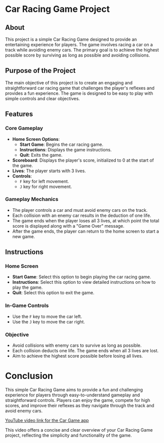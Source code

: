 # Car Racing Game Project

## About
This project is a simple Car Racing Game designed to provide an entertaining experience for players. The game involves racing a car on a track while avoiding enemy cars. The primary goal is to achieve the highest possible score by surviving as long as possible and avoiding collisions.

## Purpose of the Project
The main objective of this project is to create an engaging and straightforward car racing game that challenges the player's reflexes and provides a fun experience. The game is designed to be easy to play with simple controls and clear objectives.

## Features
### Core Gameplay
- **Home Screen Options**:
  - **Start Game**: Begins the car racing game.
  - **Instructions**: Displays the game instructions.
  - **Quit**: Exits the game.
- **Scoreboard**: Displays the player's score, initialized to 0 at the start of the game.
- **Lives**: The player starts with 3 lives.
- **Controls**:
  - `F` key for left movement.
  - `J` key for right movement.

### Gameplay Mechanics
- The player controls a car and must avoid enemy cars on the track.
- Each collision with an enemy car results in the deduction of one life.
- The game ends when the player loses all 3 lives, at which point the total score is displayed along with a "Game Over" message.
- After the game ends, the player can return to the home screen to start a new game.

## Instructions
### Home Screen
- **Start Game**: Select this option to begin playing the car racing game.
- **Instructions**: Select this option to view detailed instructions on how to play the game.
- **Quit**: Select this option to exit the game.

### In-Game Controls
- Use the `F` key to move the car left.
- Use the `J` key to move the car right.

### Objective
- Avoid collisions with enemy cars to survive as long as possible.
- Each collision deducts one life. The game ends when all 3 lives are lost.
- Aim to achieve the highest score possible before losing all lives.

# Conclusion
This simple Car Racing Game aims to provide a fun and challenging experience for players through easy-to-understand gameplay and straightforward controls. Players can enjoy the game, compete for high scores, and improve their reflexes as they navigate through the track and avoid enemy cars.

[YouTube video link for the Car Game app](https://youtu.be/H58kHMNh4Fw?si=agmwcqsbh1bo1z6k)

This video offers a concise and clear overview of your Car Racing Game project, reflecting the simplicity and functionality of the game.
